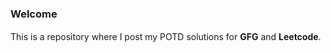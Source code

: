 <h3>Welcome</h3>

<p style="line-height: 1.6;">
  This is a repository where I post my POTD solutions for 
  <b>GFG</b> and <b>Leetcode</b>.
</p>
